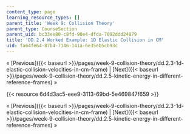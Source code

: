 ```yaml
---
content_type: page
learning_resource_types: []
parent_title: 'Week 9: Collision Theory'
parent_type: CourseSection
parent_uid: bc33ee80-c8fd-90e4-dfda-7092ddd24879
title: 'DD.2.4 Worked Example: 1D Elastic Collision in CM'
uid: fa64fe64-87b4-7146-141a-6e35eb5cb93c
---
```


« [Previous]({{< baseurl >}}/pages/week-9-collision-theory/dd.2.3-1d-elastic-collision-velocities-in-cm-frame) | [Next]({{< baseurl >}}/pages/week-9-collision-theory/dd.2.5-kinetic-energy-in-different-reference-frames) »

{{< resource 6d4d3ac5-eee9-3113-69bd-5e469847f659 >}}

« [Previous]({{< baseurl >}}/pages/week-9-collision-theory/dd.2.3-1d-elastic-collision-velocities-in-cm-frame) | [Next]({{< baseurl >}}/pages/week-9-collision-theory/dd.2.5-kinetic-energy-in-different-reference-frames) »